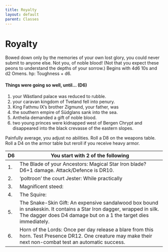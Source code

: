 ```yaml
---
title: Royalty
layout: default
parent: Classes
---
```


# Royalty
Bowed down only by the memories of your own lost glory, 
you could never submit to anyone else. Not you, of noble blood! 
(Not that you expect these peons to understand the depths of your sorrow.)
Begins with 4d6 10s and d2 Omens. hp: Toughness + d6.

#### Things were going so well, until… (D6)
1. your Wästland palace was reduced to rubble.
2. your caravan kingdom of Tveland fell into penury.
3. King Fathmu IX’s brother Zigmund, your father, was 
4. the southern empire of Südglans sank into the sea.
5. Anthelia demanded a gift of noble blood.
6. two young princes were kidnapped west of Bergen Chrypt and disappeared into the black crevasse of the eastern slopes.

Painfully average, you adjust no abilities. 
Roll a D8 on the weapons table. Roll a D4 on the armor table but reroll if you receive heavy armor.

| D6 | You start with 2 of the following |
|---|---|
| 1. | The Blade of your Ancestors: Magical Star Iron blade? D6+1 damage. Attack/Defence is DR10. |
| 2. | ‘poltroon’ the court Jester: While practically |
| 3. | Magnificent steed: |
| 4. | The Squire: |
| 5. | The Snake-Skin Gift: An expensive sandalwood box bound in snakeskin. It contains a Star Iron dagger, wrapped in silk. The dagger does D4 damage but on a 1 the target dies immediately. |
| 6. | Horn of the Lords: Once per day release a blare from this horn. Test Presence DR12. One creature may make their next non-combat test an automatic success. | 

